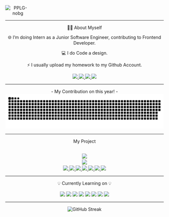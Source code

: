 <div class="organization" align="center" style="max-width: 5rem">
<img src="https://i.ibb.co/j5sm3CW/PPLG-nobg.png" alt="PPLG-nobg" style="width: 7rem" />
</div>

---

<div align="center">
👨‍💻 About Myself


🌐 I’m doing Intern as a Junior Software Engineer, contributing to Frontend Developer.


💻 I do Code a design.


⚡ I usually upload my homework to my Github Account.

<div align="center">
<a href="https://saweria.co/d4xwrld"> <img src="https://badgen.net/badge/support/me/dark?icon=buymeacoffee"  /> </a>
<a href="https://smkcoding.id/dashboard/students/profile/6e623b21500fe3669011f987989ee176673940d9e9?slug=css-magician-series-2024"> <img src="https://badgen.net/badge/CSS/Certificate/grey?icon=github" /> </a>
<a href="https://gamelab.id/certificate/GL8408285636"> <img src="https://badgen.net/badge/FrontEnd/Participation/blue?icon=github" /> </a>
<a href="https://reyhanfadillah.tech"> <img src="https://badgen.net/badge/My/Website/red?icon=git" /> </a>
</div>

---

<div align="center">
- My Contribution on this year! -
<img src="https://github.com/d4xwrld/d4xwrld.github.io/blob/output/github-contribution-grid-snake-dark.svg" />
</div>

---

My Project <br><br>
<div class="Project" align="center">
<a href="https://github.com/d4xwrld/TeFa-Filament"> <img src="https://github-readme-stats.vercel.app/api/pin/?username=d4xwrld&repo=TeFa-Filament&theme=discord_old_blurple" /> </a>
<div class="Project" align="center">
<a href="https://github.com/d4xwrld/laragram"> <img src="https://github-readme-stats.vercel.app/api/pin/?username=d4xwrld&repo=laragram&theme=discord_old_blurple" /> </a>
<div class="Project" align="center">
<a href="https://github.com/d4xwrld/rumahibadah.id"> <img src="https://github-readme-stats.vercel.app/api/pin/?username=d4xwrld&repo=rumahibadah.id&theme=discord_old_blurple" /> </a>
<a href="https://github.com/d4xwrld/ngl-clone"> <img src="https://github-readme-stats.vercel.app/api/pin/?username=d4xwrld&repo=ngl-clone&theme=discord_old_blurple" /> </a>
<a href="https://github.com/d4xwrld/jujun"> <img src="https://github-readme-stats.vercel.app/api/pin/?username=d4xwrld&repo=jujun&theme=discord_old_blurple" /> </a>
<a href="https://github.com/d4xwrld/onepplg"> <img src="https://github-readme-stats.vercel.app/api/pin/?username=d4xwrld&repo=onepplg&theme=discord_old_blurple" /> </a>
<a href="https://github.com/d4xwrld/cafe-street"> <img src="https://github-readme-stats.vercel.app/api/pin/?username=d4xwrld&repo=cafe-street&theme=discord_old_blurple" /> </a>
<a href="https://github.com/d4xwrld/smkcoding.id-scss"> <img src="https://github-readme-stats.vercel.app/api/pin/?username=d4xwrld&repo=smkcoding.id-scss&theme=discord_old_blurple" /> </a>
<a href="https://github.com/d4xwrld/smkcoding.id-tailwindCSS"> <img src="https://github-readme-stats.vercel.app/api/pin/?username=d4xwrld&repo=smkcoding.id-tailwindCSS&theme=discord_old_blurple" /> </a>
</div>

---

<div class="lang" align="center">
💡 Currently Learning on 💡 <br> <br>

  
<img src="https://img.shields.io/badge/HTML-239120?style=for-the-badge&logo=html5&logoColor=white" />
<img src="https://img.shields.io/badge/CSS-239120?&style=for-the-badge&logo=css3&logoColor=white" />
<img src="https://img.shields.io/badge/JavaScript-323330?style=for-the-badge&logo=javascript&logoColor=F7DF1E" />
<img src="https://img.shields.io/badge/C%2B%2B-00599C?style=for-the-badge&logo=c%2B%2B&logoColor=white" />
<img src="https://img.shields.io/badge/Java-ED8B00?style=for-the-badge&logo=openjdk&logoColor=white" />
<img src="https://img.shields.io/badge/PHP-777BB4?style=for-the-badge&logo=php&logoColor=white" />
<img src="https://img.shields.io/badge/Figma-F24E1E?style=for-the-badge&logo=figma&logoColor=white" />
<img src="https://img.shields.io/badge/MySQL-005C84?style=for-the-badge&logo=mysql&logoColor=white" />

</div>

---

<div class="streaks" align="center">
<img src="https://github-readme-streak-stats.herokuapp.com?user=d4xwrld&theme=modern-lilac2" alt="GitHub Streak"/>
</div>

